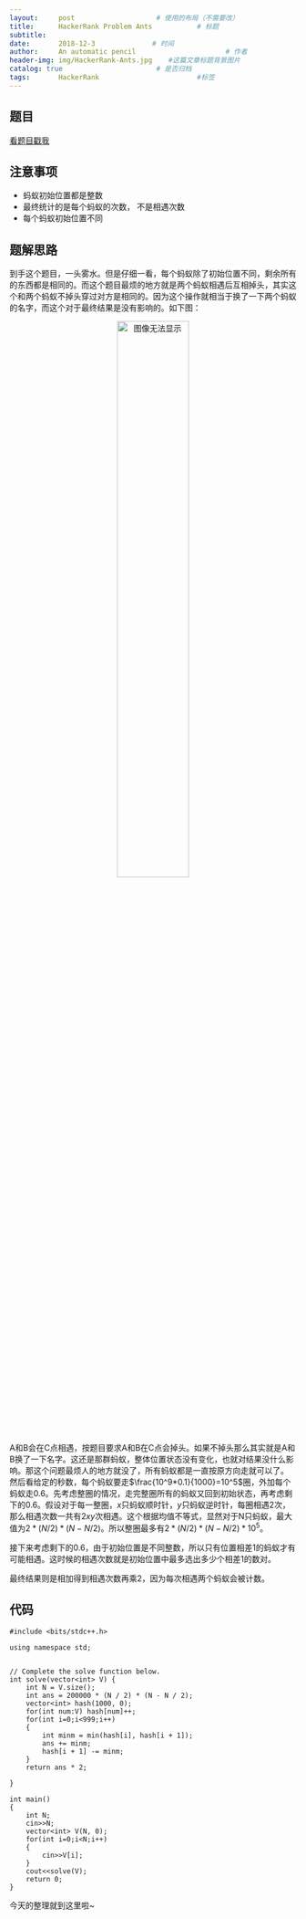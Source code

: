 ```yaml
---
layout:     post                    # 使用的布局（不需要改）
title:      HackerRank Problem Ants           # 标题 
subtitle:   
date:       2018-12-3              # 时间
author:     An automatic pencil                      # 作者
header-img: img/HackerRank-Ants.jpg    #这篇文章标题背景图片
catalog: true                       # 是否归档
tags:       HackerRank                        #标签
---
```


## 题目

<a href='https://www.hackerrank.com/challenges/ants/problem'> 看题目戳我 </a>

## 注意事项
* 蚂蚁初始位置都是整数
* 最终统计的是每个蚂蚁的次数， 不是相遇次数
* 每个蚂蚁初始位置不同

## 题解思路
到手这个题目，一头雾水。但是仔细一看，每个蚂蚁除了初始位置不同，剩余所有的东西都是相同的。而这个题目最烦的地方就是两个蚂蚁相遇后互相掉头，其实这个和两个蚂蚁不掉头穿过对方是相同的。因为这个操作就相当于换了一下两个蚂蚁的名字，而这个对于最终结果是没有影响的。如下图：

<div  align="center">    
    <img src="https://s1.ax1x.com/2018/12/03/FKRdJI.png" width = "50%" height = "50%" alt="图像无法显示" />
</div>

A和B会在C点相遇，按题目要求A和B在C点会掉头。如果不掉头那么其实就是A和B换了一下名字。这还是那群蚂蚁，整体位置状态没有变化，也就对结果没什么影响。那这个问题最烦人的地方就没了，所有蚂蚁都是一直按原方向走就可以了。
然后看给定的秒数，每个蚂蚁要走$\frac{10^9*0.1}{1000}=10^5$圈，外加每个蚂蚁走0.6。先考虑整圈的情况，走完整圈所有的蚂蚁又回到初始状态，再考虑剩下的0.6。假设对于每一整圈，$x$只蚂蚁顺时针，$y$只蚂蚁逆时针，每圈相遇2次，那么相遇次数一共有$2xy$次相遇。这个根据均值不等式，显然对于N只蚂蚁，最大值为$2*(N/2)*(N-N/2)$。所以整圈最多有$2*(N/2)*(N-N/2)*10^5$。

接下来考虑剩下的0.6，由于初始位置是不同整数，所以只有位置相差1的蚂蚁才有可能相遇。这时候的相遇次数就是初始位置中最多选出多少个相差1的数对。

最终结果则是相加得到相遇次数再乘2，因为每次相遇两个蚂蚁会被计数。

## 代码

    #include <bits/stdc++.h>

    using namespace std;


    // Complete the solve function below.
    int solve(vector<int> V) {
        int N = V.size();
        int ans = 200000 * (N / 2) * (N - N / 2);
        vector<int> hash(1000, 0);
        for(int num:V) hash[num]++;
        for(int i=0;i<999;i++)
        {
            int minm = min(hash[i], hash[i + 1]);
            ans += minm;
            hash[i + 1] -= minm;
        }
        return ans * 2;

    }

    int main()
    {
        int N;
        cin>>N;
        vector<int> V(N, 0);
        for(int i=0;i<N;i++)
        {
            cin>>V[i];
        }
        cout<<solve(V);
        return 0;
    }


今天的整理就到这里啦~